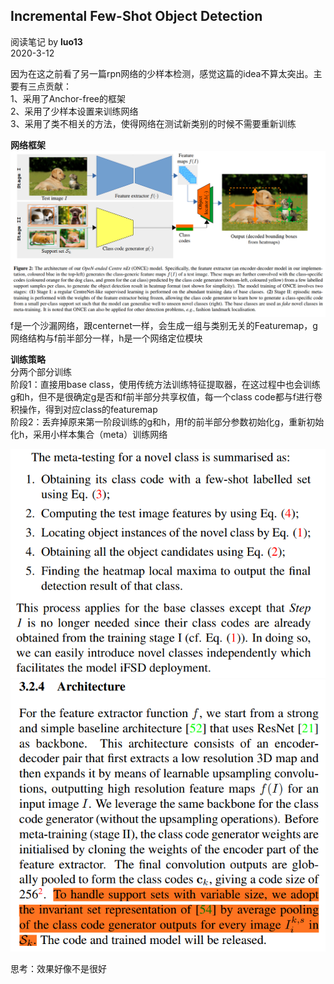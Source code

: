 ## Incremental Few-Shot Object Detection
阅读笔记 by **luo13**  
2020-3-12  

因为在这之前看了另一篇rpn网络的少样本检测，感觉这篇的idea不算太突出。主要有三点贡献：  
1、采用了Anchor-free的框架  
2、采用了少样本设置来训练网络  
3、采用了类不相关的方法，使得网络在测试新类别的时候不需要重新训练  

**网络框架**  
![网络框架](../../../img/Incremental/网络结构.png)   
f是一个沙漏网络，跟centernet一样，会生成一组与类别无关的Featuremap，g网络结构与f前半部分一样，h是一个网络定位模块  

**训练策略**  
分两个部分训练  
阶段1：直接用base class，使用传统方法训练特征提取器，在这过程中也会训练g和h，但不是很确定g是否和f前半部分共享权值，每一个class code都与f进行卷积操作，得到对应class的featuremap  
阶段2：丢弃掉原来第一阶段训练的g和h，用f的前半部分参数初始化g，重新初始化h，采用小样本集合（meta）训练网络  

![测试流程](../../../img/Incremental/测试流程.png)   
![细节](../../../img/Incremental/细节.png)   

思考：效果好像不是很好  
